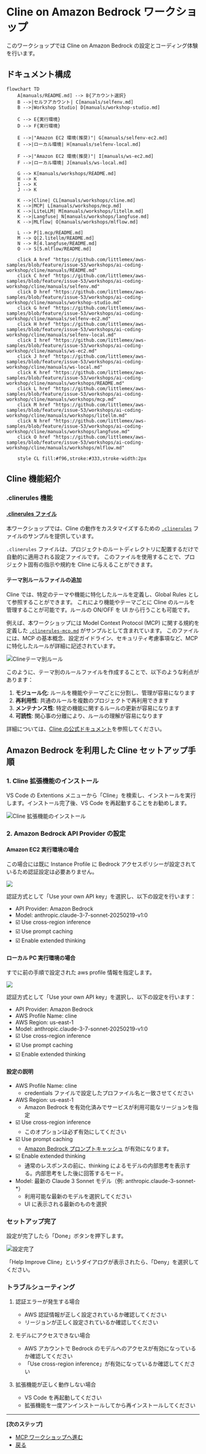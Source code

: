 # Cline on Amazon Bedrock ワークショップ

このワークショップでは Cline on Amazon Bedrock の設定とコーディング体験を行います。

## ドキュメント構成

```mermaid
flowchart TD
    A[manuals/README.md] --> B{アカウント選択}
    B -->|セルフアカウント| C[manuals/selfenv.md]
    B -->|Workshop Studio| D[manuals/workshop-studio.md]
    
    C --> E{実行環境}
    D --> F{実行環境}
    
    E -->|"Amazon EC2 環境(推奨)"| G[manuals/selfenv-ec2.md]
    E -->|ローカル環境| H[manuals/selfenv-local.md]
    
    F -->|"Amazon EC2 環境(推奨)"| I[manuals/ws-ec2.md]
    F -->|ローカル環境| J[manuals/ws-local.md]
    
    G --> K[manuals/workshops/README.md]
    H --> K
    I --> K
    J --> K
    
    K -->|Cline| CL[manuals/workshops/cline.md]
    K -->|MCP| L[manuals/workshops/mcp.md]
    K -->|LiteLLM| M[manuals/workshops/litellm.md]
    K -->|Langfuse| N[manuals/workshops/langfuse.md]
    K -->|MLflow| O[manuals/workshops/mlflow.md]
    
    L --> P[1.mcp/README.md]
    M --> Q[2.litellm/README.md]
    N --> R[4.langfuse/README.md]
    O --> S[5.mlflow/README.md]

    click A href "https://github.com/littlemex/aws-samples/blob/feature/issue-53/workshops/ai-coding-workshop/cline/manuals/README.md"
    click C href "https://github.com/littlemex/aws-samples/blob/feature/issue-53/workshops/ai-coding-workshop/cline/manuals/selfenv.md"
    click D href "https://github.com/littlemex/aws-samples/blob/feature/issue-53/workshops/ai-coding-workshop/cline/manuals/workshop-studio.md"
    click G href "https://github.com/littlemex/aws-samples/blob/feature/issue-53/workshops/ai-coding-workshop/cline/manuals/selfenv-ec2.md"
    click H href "https://github.com/littlemex/aws-samples/blob/feature/issue-53/workshops/ai-coding-workshop/cline/manuals/selfenv-local.md"
    click I href "https://github.com/littlemex/aws-samples/blob/feature/issue-53/workshops/ai-coding-workshop/cline/manuals/ws-ec2.md"
    click J href "https://github.com/littlemex/aws-samples/blob/feature/issue-53/workshops/ai-coding-workshop/cline/manuals/ws-local.md"
    click K href "https://github.com/littlemex/aws-samples/blob/feature/issue-53/workshops/ai-coding-workshop/cline/manuals/workshops/README.md"
    click L href "https://github.com/littlemex/aws-samples/blob/feature/issue-53/workshops/ai-coding-workshop/cline/manuals/workshops/mcp.md"
    click M href "https://github.com/littlemex/aws-samples/blob/feature/issue-53/workshops/ai-coding-workshop/cline/manuals/workshops/litellm.md"
    click N href "https://github.com/littlemex/aws-samples/blob/feature/issue-53/workshops/ai-coding-workshop/cline/manuals/workshops/langfuse.md"
    click O href "https://github.com/littlemex/aws-samples/blob/feature/issue-53/workshops/ai-coding-workshop/cline/manuals/workshops/mlflow.md"

    style CL fill:#f96,stroke:#333,stroke-width:2px
```

## Cline 機能紹介

### .clinerules 機能

#### [.clinerules ファイル](https://docs.cline.bot/improving-your-prompting-skills/prompting)

本ワークショップでは、Cline の動作をカスタマイズするための [`.clinerules`](../../0.setup/1.cline/.clinerules) ファイルのサンプルを提供しています。

`.clinerules` ファイルは、プロジェクトのルートディレクトリに配置するだけで自動的に適用される設定ファイルです。
このファイルを使用することで、プロジェクト固有の指示や規約を Cline に与えることができます。

#### テーマ別ルールファイルの追加

Cline では、特定のテーマや機能に特化したルールを定義し、Global Rules として参照することができます。
これにより機能やテーマごとに Cline のルールを管理することが可能です。ルールの ON/OFF を UI から行うことも可能です。

例えば、本ワークショップには Model Context Protocol (MCP) に関する規約を定義した [`.clinerules-mcp.md`](../../0.setup/1.cline/.clinerules-mcp.md) がサンプルとして含まれています。
このファイルには、MCP の基本概念、設定ガイドライン、セキュリティ考慮事項など、MCP に特化したルールが詳細に記述されています。

![Clineテーマ別ルール](../images/cline-mcprule.png)

このように、テーマ別のルールファイルを作成することで、以下のような利点があります：

1. **モジュール化**: ルールを機能やテーマごとに分割し、管理が容易になります
2. **再利用性**: 共通のルールを複数のプロジェクトで再利用できます
3. **メンテナンス性**: 特定の機能に関するルールの更新が容易になります
4. **可読性**: 関心事の分離により、ルールの理解が容易になります

詳細については、[Cline の公式ドキュメント](https://docs.cline.bot/improving-your-prompting-skills/prompting)を参照してください。

## Amazon Bedrock を利用した Cline セットアップ手順

### 1. Cline 拡張機能のインストール

VS Code の Extentions メニューから「Cline」を検索し、インストールを実行します。インストール完了後、VS Code を再起動することをお勧めします。

![Cline 拡張機能のインストール](../images/cline-setup.png)

### 2. Amazon Bedrock API Provider の設定

#### Amazon EC2 実行環境の場合

この場合には既に Instance Profile に Bedrock アクセスポリシーが設定されているため認証設定は必要ありません。

![](../images/cline-setup-ec2-1.png)

認証方式として「Use your own API key」を選択し、以下の設定を行います：
- API Provider: Amazon Bedrock
- Model: anthropic.claude-3-7-sonnet-20250219-v1:0
- ☑️ Use cross-region inference
- ☑️ Use prompt caching
- ☑️ Enable extended thinking

#### ローカル PC 実行環境の場合

すでに前の手順で設定された aws profile 情報を指定します。

![](../images/cline-setup-local-1.png)

認証方式として「Use your own API key」を選択し、以下の設定を行います：
- API Provider: Amazon Bedrock
- AWS Profile Name: cline
- AWS Region: us-east-1
- Model: anthropic.claude-3-7-sonnet-20250219-v1:0
- ☑️ Use cross-region inference
- ☑️ Use prompt caching
- ☑️ Enable extended thinking

#### 設定の説明

- AWS Profile Name: cline
  - credentials ファイルで設定したプロファイル名と一致させてください
- AWS Region: us-east-1
  - Amazon Bedrock を有効化済みでサービスが利用可能なリージョンを指定
- ☑️ Use cross-region inference
  - このオプションは必ず有効にしてください
- ☑️ Use prompt caching
  - [Amazon Bedrock プロンプトキャッシュ](https://aws.amazon.com/jp/bedrock/prompt-caching/) が有効になります。
- ☑️ Enable extended thinking
  - 通常のレスポンスの前に、thinking によるモデルの内部思考を表示する。内部思考をした後に回答するモード。
- Model: 最新の Claude 3 Sonnet モデル（例: anthropic.claude-3-sonnet-*）
  - 利用可能な最新のモデルを選択してください
  - UI に表示される最新のものを選択

### セットアップ完了

設定が完了したら「Done」ボタンを押下します。

![設定完了](../images/cline-setup-finish.png)

「Help Improve Cline」というダイアログが表示されたら、「Deny」を選択してください。

### トラブルシューティング

1. 認証エラーが発生する場合
   - AWS 認証情報が正しく設定されているか確認してください
   - リージョンが正しく設定されているか確認してください

2. モデルにアクセスできない場合
   - AWS アカウントで Bedrock のモデルへのアクセスが有効になっているか確認してください
   - 「Use cross-region inference」が有効になっているか確認してください

3. 拡張機能が正しく動作しない場合
   - VS Code を再起動してください
   - 拡張機能を一度アンインストールしてから再インストールしてください

---

**[次のステップ]**
- [MCP ワークショップへ進む](./workshops/mcp.md)
- [戻る](./README.md)
